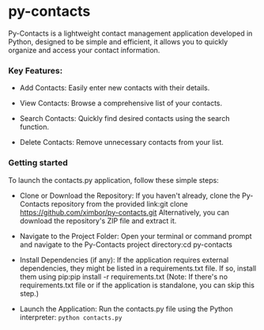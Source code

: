 # py-contacts

Py-Contacts is a lightweight contact management application developed in Python, designed to be simple and efficient, it allows you to quickly organize and access your contact information.

### Key Features:

- Add Contacts: Easily enter new contacts with their details.

- View Contacts: Browse a comprehensive list of your contacts.

- Search Contacts: Quickly find desired contacts using the search function.

- Delete Contacts: Remove unnecessary contacts from your list.

### Getting started

To launch the contacts.py application, follow these simple steps:

 - Clone or Download the Repository: If you haven't already, clone the Py-Contacts repository from the provided link:git clone https://github.com/ximbor/py-contacts.git
Alternatively, you can download the repository's ZIP file and extract it.

 - Navigate to the Project Folder: Open your terminal or command prompt and navigate to the Py-Contacts project directory:cd py-contacts

 - Install Dependencies (if any): If the application requires external dependencies, they might be listed in a requirements.txt file. If so, install them using pip:pip install -r requirements.txt
(Note: If there's no requirements.txt file or if the application is standalone, you can skip this step.)

 - Launch the Application: Run the contacts.py file using the Python interpreter: `python contacts.py`